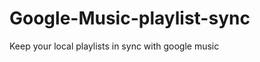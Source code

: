 Google-Music-playlist-sync
==========================

Keep your local playlists in sync with google music
